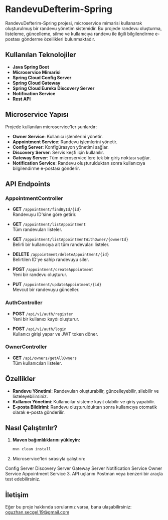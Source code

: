 # RandevuDefterim-Spring

RandevuDefterim-Spring projesi, microservice mimarisi kullanarak oluşturulmuş bir randevu yönetim sistemidir. Bu projede randevu oluşturma, listeleme, güncelleme, silme ve kullanıcıya randevu ile ilgili bilgilendirme e-postası gönderme özellikleri bulunmaktadır.

## Kullanılan Teknolojiler

- **Java Spring Boot**
- **Microservice Mimarisi**
- **Spring Cloud Config Server**
- **Spring Cloud Gateway**
- **Spring Cloud Eureka Discovery Server**
- **Notification Service**
- **Rest API**

## Microservice Yapısı

Projede kullanılan microservice'ler şunlardır:

- **Owner Service**: Kullanıcı işlemlerini yönetir.
- **Appointment Service**: Randevu işlemlerini yönetir.
- **Config Server**: Konfigürasyon yönetimi sağlar.
- **Discovery Server**: Servis keşfi için kullanılır.
- **Gateway Server**: Tüm microservice'lere tek bir giriş noktası sağlar.
- **Notification Service**: Randevu oluşturulduktan sonra kullanıcıya bilgilendirme e-postası gönderir.

## API Endpoints

### AppointmentController

- **GET** `/appointment/findById/{id}`  
  Randevuyu ID'sine göre getirir.

- **GET** `/appointment/listAppointment`  
  Tüm randevuları listeler.

- **GET** `/appointment/listAppointmentWithOwner/{ownerId}`  
  Belirli bir kullanıcıya ait tüm randevuları listeler.

- **DELETE** `/appointment/deleteAppointment/{id}`  
  Belirtilen ID'ye sahip randevuyu siler.

- **POST** `/appointment/createAppointment`  
  Yeni bir randevu oluşturur.

- **PUT** `/appointment/updateAppointment/{id}`  
  Mevcut bir randevuyu günceller.

### AuthController

- **POST** `/api/v1/auth/register`  
  Yeni bir kullanıcı kaydı oluşturur.

- **POST** `/api/v1/auth/login`  
  Kullanıcı girişi yapar ve JWT token döner.

### OwnerController

- **GET** `/api/owners/getAllOwners`  
  Tüm kullanıcıları listeler.

## Özellikler

- **Randevu Yönetimi**: Randevuları oluşturabilir, güncelleyebilir, silebilir ve listeleyebilirsiniz.
- **Kullanıcı Yönetimi**: Kullanıcılar sisteme kayıt olabilir ve giriş yapabilir.
- **E-posta Bildirimi**: Randevu oluşturulduktan sonra kullanıcıya otomatik olarak e-posta gönderilir.

## Nasıl Çalıştırılır?
1. **Maven bağımlılıklarını yükleyin:**
   ```bash
   mvn clean install
2. Microservice'leri sırasıyla çalıştırın:

Config Server
Discovery Server
Gateway Server
Notification Service
Owner Service
Appointment Service
3. API uçlarını Postman veya benzeri bir araçla test edebilirsiniz.


## İletişim
Eğer bu proje hakkında sorularınız varsa, bana ulaşabilirsiniz: oguzhan.secgel.19@gmail.com
